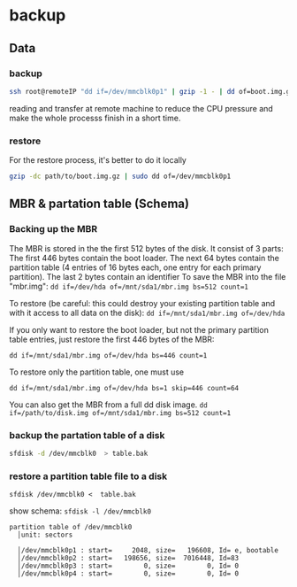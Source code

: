 # backup
## Data

### backup

``` sh
ssh root@remoteIP "dd if=/dev/mmcblk0p1" | gzip -1 - | dd of=boot.img.gz
```

reading and transfer at remote machine to reduce the CPU pressure and make the whole processs finish in a short time.

### restore

For the restore process, it's better to do it locally

``` sh
gzip -dc path/to/boot.img.gz | sudo dd of=/dev/mmcblk0p1
```

## MBR & partation table (Schema)

### Backing up the MBR

The MBR is stored in the the first 512 bytes of the disk. It consist of 3 parts:
The first 446 bytes contain the boot loader.
The next 64 bytes contain the partition table (4 entries of 16 bytes each, one entry for each primary partition).
The last 2 bytes contain an identifier
To save the MBR into the file "mbr.img":
`dd if=/dev/hda of=/mnt/sda1/mbr.img bs=512 count=1`

To restore (be careful: this could destroy your existing partition table and with it access to all data on the disk):
`dd if=/mnt/sda1/mbr.img of=/dev/hda`

If you only want to restore the boot loader, but not the primary partition table entries, just restore the first 446 bytes of the MBR:

`dd if=/mnt/sda1/mbr.img of=/dev/hda bs=446 count=1`

To restore only the partition table, one must use

`dd if=/mnt/sda1/mbr.img of=/dev/hda bs=1 skip=446 count=64`

You can also get the MBR from a full dd disk image.
`dd if=/path/to/disk.img of=/mnt/sda1/mbr.img bs=512 count=1`

### backup the partation table of a disk

```bash
sfdisk -d /dev/mmcblk0  > table.bak
```

### restore a partition table file to a disk

``` shell
sfdisk /dev/mmcblk0 <  table.bak
```

show schema:
`sfdisk -l /dev/mmcblk0`

```shell
partition table of /dev/mmcblk0
  │unit: sectors

  │/dev/mmcblk0p1 : start=     2048, size=   196608, Id= e, bootable
  │/dev/mmcblk0p2 : start=   198656, size=  7016448, Id=83
  │/dev/mmcblk0p3 : start=        0, size=        0, Id= 0
  │/dev/mmcblk0p4 : start=        0, size=        0, Id= 0
```
